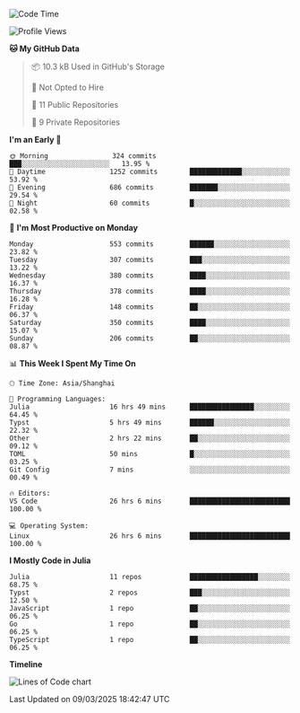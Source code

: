 <!--START_SECTION:waka-->
![Code Time](http://img.shields.io/badge/Code%20Time-295%20hrs%208%20mins-blue)

![Profile Views](http://img.shields.io/badge/Profile%20Views-1-blue)

**🐱 My GitHub Data** 

> 📦 10.3 kB Used in GitHub's Storage 
 > 
> 🚫 Not Opted to Hire
 > 
> 📜 11 Public Repositories 
 > 
> 🔑 9 Private Repositories 
 > 
**I'm an Early 🐤** 

```text
🌞 Morning                324 commits         ███░░░░░░░░░░░░░░░░░░░░░░   13.95 % 
🌆 Daytime                1252 commits        █████████████░░░░░░░░░░░░   53.92 % 
🌃 Evening                686 commits         ███████░░░░░░░░░░░░░░░░░░   29.54 % 
🌙 Night                  60 commits          █░░░░░░░░░░░░░░░░░░░░░░░░   02.58 % 
```
📅 **I'm Most Productive on Monday** 

```text
Monday                   553 commits         ██████░░░░░░░░░░░░░░░░░░░   23.82 % 
Tuesday                  307 commits         ███░░░░░░░░░░░░░░░░░░░░░░   13.22 % 
Wednesday                380 commits         ████░░░░░░░░░░░░░░░░░░░░░   16.37 % 
Thursday                 378 commits         ████░░░░░░░░░░░░░░░░░░░░░   16.28 % 
Friday                   148 commits         ██░░░░░░░░░░░░░░░░░░░░░░░   06.37 % 
Saturday                 350 commits         ████░░░░░░░░░░░░░░░░░░░░░   15.07 % 
Sunday                   206 commits         ██░░░░░░░░░░░░░░░░░░░░░░░   08.87 % 
```


📊 **This Week I Spent My Time On** 

```text
🕑︎ Time Zone: Asia/Shanghai

💬 Programming Languages: 
Julia                    16 hrs 49 mins      ████████████████░░░░░░░░░   64.45 % 
Typst                    5 hrs 49 mins       ██████░░░░░░░░░░░░░░░░░░░   22.32 % 
Other                    2 hrs 22 mins       ██░░░░░░░░░░░░░░░░░░░░░░░   09.12 % 
TOML                     50 mins             █░░░░░░░░░░░░░░░░░░░░░░░░   03.25 % 
Git Config               7 mins              ░░░░░░░░░░░░░░░░░░░░░░░░░   00.49 % 

🔥 Editors: 
VS Code                  26 hrs 6 mins       █████████████████████████   100.00 % 

💻 Operating System: 
Linux                    26 hrs 6 mins       █████████████████████████   100.00 % 
```

**I Mostly Code in Julia** 

```text
Julia                    11 repos            █████████████████░░░░░░░░   68.75 % 
Typst                    2 repos             ███░░░░░░░░░░░░░░░░░░░░░░   12.50 % 
JavaScript               1 repo              ██░░░░░░░░░░░░░░░░░░░░░░░   06.25 % 
Go                       1 repo              ██░░░░░░░░░░░░░░░░░░░░░░░   06.25 % 
TypeScript               1 repo              ██░░░░░░░░░░░░░░░░░░░░░░░   06.25 % 
```



**Timeline**

![Lines of Code chart](https://raw.githubusercontent.com/dhtantoy/dhtantoy/main/assets/bar_graph.png)


 Last Updated on 09/03/2025 18:42:47 UTC
<!--END_SECTION:waka-->



<!--
**dhtantoy/dhtantoy** is a ✨ _special_ ✨ repository because its `README.md` (this file) appears on your GitHub profile.

Here are some ideas to get you started:

- 🔭 I’m currently working on ...
- 🌱 I’m currently learning ...
- 👯 I’m looking to collaborate on ...
- 🤔 I’m looking for help with ...
- 💬 Ask me about ...
- 📫 How to reach me: ...
- 😄 Pronouns: ...
- ⚡ Fun fact: ...
-->
